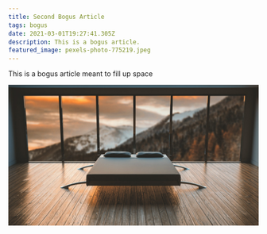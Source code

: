 ```yaml
---
title: Second Bogus Article
tags: bogus
date: 2021-03-01T19:27:41.305Z
description: This is a bogus article.
featured_image: pexels-photo-775219.jpeg
---
```

This is a bogus article meant to fill up space



![an image](pexels-photo-775219.jpeg)